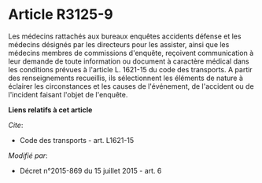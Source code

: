 # Article R3125-9

Les médecins rattachés aux bureaux enquêtes accidents défense et les médecins désignés par les directeurs pour les assister,
ainsi que les médecins membres de commissions d'enquête, reçoivent communication à leur demande de toute information ou
document à caractère médical dans les conditions prévues à l'article L. 1621-15 du code des transports. A partir des
renseignements recueillis, ils sélectionnent les éléments de nature à éclairer les circonstances et les causes de
l'événement, de l'accident ou de l'incident faisant l'objet de l'enquête.

**Liens relatifs à cet article**

_Cite_:

  - Code des transports - art. L1621-15

_Modifié par_:

  - Décret n°2015-869 du 15 juillet 2015 - art. 6
